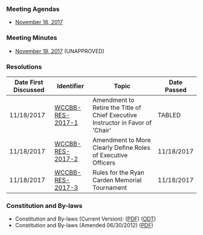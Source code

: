 ### Meeting Agendas
  * [November 18, 2017](https://wuchikungfu.github.io/agendas/Agenda-FallWinter2017.html)

### Meeting Minutes
  * [November 18, 2017](https://wuchikungfu.github.io/minutes/Minutes-FallWinter2017.html) (UNAPPROVED)

### Resolutions

| Date First Discussed | Identifier       | Topic                                                    | Date Passed |
| -------------------- | ---------------- | -------------------------------------------------------- | ----------- |
| 11/18/2017           | [WCCBB-RES-2017-1](https://wuchikungfu.github.io/resolutions/Resolution-Retire-CEI-Role.html) | Amendment to Retire the Title of Chief Executive Instructor in Favor of 'Chair' | TABLED         |
| 11/18/2017           | [WCCBB-RES-2017-2](https://wuchikungfu.github.io/resolutions/Resolution-Define-Roles.html) | Amendment to More Clearly Define Roles of Executive Officers | 11/18/2017 |
| 11/18/2017           | [WCCBB-RES-2017-3](https://wuchikungfu.github.io/resolutions/Resolution-Tournament-Rules.html) | Rules for the Ryan Carden Memorial Tournament | 11/18/2017 |

### Constitution and By-laws
  * Constitution and By-laws (Current Version): ([PDF](https://wuchikungfu.github.io/constitution/ConstitutionAndByLaws-Amended11182017.pdf)) ([ODT](https://wuchikungfu.github.io/constitution/ConstitutionAndByLaws.odt))
  * Constitution and By-laws (Amended 06/30/2012) ([PDF](https://wuchikungfu.github.io/constitution/ConstitutionAndByLaws-Amended06302012.pdf))
